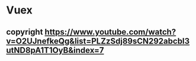 # Vuex
## copyright https://www.youtube.com/watch?v=O2UJnefkeQg&list=PLZzSdj89sCN292abcbI3utND8pA1T1OyB&index=7
